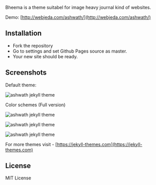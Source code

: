 Bheema is a theme suitabel for image heavy journal kind of websites. 

Demo: [http://webjeda.com/ashwath/](http://webjeda.com/ashwath/)


## Installation
* Fork the repository
* Go to settings and set Github Pages source as master.
* Your new site should be ready.


## Screenshots
Default theme:

![ashwath jekyll theme](http://webjeda.com/ashwath/images/Default.png)

Color schemes (Full version)

![ashwath jekyll theme](http://webjeda.com/ashwath/images/Purple.png)

![ashwath jekyll theme](http://webjeda.com/ashwath/images/Blood.png)

![ashwath jekyll theme](http://webjeda.com/ashwath/images/Mango.png)


For more themes visit - [https://jekyll-themes.com](https://jekyll-themes.com)

## License
MIT License

